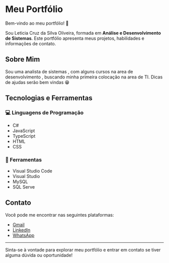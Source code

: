 


# Meu Portfólio

Bem-vindo ao meu portfólio! 🎉

Sou Leticia Cruz da Silva Oliveira, formada em **Análise e Desenvolvimento de Sistemas**. Este portfólio apresenta meus projetos, habilidades e informações de contato.

## Sobre Mim

Sou uma analista de sistemas , com alguns cursos na area de desenvolvimento , buscando minha primeira colocação na area de TI.
Dicas de ajudas serão bem vindas 😁

## Tecnologias e Ferramentas

### 💻 Linguagens de Programação
- C#
- JavaScript
- TypeScript
- HTML
- CSS

### 💼 Ferramentas
- Visual Studio Code
- Visual Studio
- MySQL
- SQL Serve 


## Contato

Você pode me encontrar nas seguintes plataformas:

- [Gmail](mailto:lehcruz19@gmail.com)
- [LinkedIn](https://www.linkedin.com/in/leticiaoliveira-/)
- [WhatsApp](https://api.whatsapp.com/send?phone=5549998340792)


---

Sinta-se à vontade para explorar meu portfólio e entrar em contato se tiver alguma dúvida ou oportunidade!
